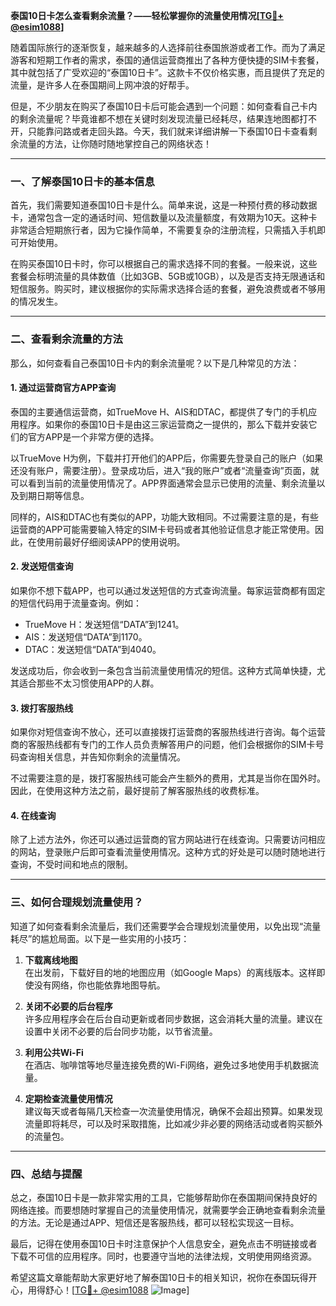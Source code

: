 **泰国10日卡怎么查看剩余流量？——轻松掌握你的流量使用情况[[TG💪+ @esim1088](https://t.me/s/esim1088)]**

随着国际旅行的逐渐恢复，越来越多的人选择前往泰国旅游或者工作。而为了满足游客和短期工作者的需求，泰国的通信运营商推出了各种方便快捷的SIM卡套餐，其中就包括了广受欢迎的“泰国10日卡”。这款卡不仅价格实惠，而且提供了充足的流量，是许多人在泰国期间上网冲浪的好帮手。

但是，不少朋友在购买了泰国10日卡后可能会遇到一个问题：如何查看自己卡内的剩余流量呢？毕竟谁都不想在关键时刻发现流量已经耗尽，结果连地图都打不开，只能靠问路或者走回头路。今天，我们就来详细讲解一下泰国10日卡查看剩余流量的方法，让你随时随地掌控自己的网络状态！

---

### **一、了解泰国10日卡的基本信息**

首先，我们需要知道泰国10日卡是什么。简单来说，这是一种预付费的移动数据卡，通常包含一定的通话时间、短信数量以及流量额度，有效期为10天。这种卡非常适合短期旅行者，因为它操作简单，不需要复杂的注册流程，只需插入手机即可开始使用。

在购买泰国10日卡时，你可以根据自己的需求选择不同的套餐。一般来说，这些套餐会标明流量的具体数值（比如3GB、5GB或10GB），以及是否支持无限通话和短信服务。购买时，建议根据你的实际需求选择合适的套餐，避免浪费或者不够用的情况发生。

---

### **二、查看剩余流量的方法**

那么，如何查看自己泰国10日卡内的剩余流量呢？以下是几种常见的方法：

#### **1. 通过运营商官方APP查询**

泰国的主要通信运营商，如TrueMove H、AIS和DTAC，都提供了专门的手机应用程序。如果你的泰国10日卡是由这三家运营商之一提供的，那么下载并安装它们的官方APP是一个非常方便的选择。

以TrueMove H为例，下载并打开他们的APP后，你需要先登录自己的账户（如果还没有账户，需要注册）。登录成功后，进入“我的账户”或者“流量查询”页面，就可以看到当前的流量使用情况了。APP界面通常会显示已使用的流量、剩余流量以及到期日期等信息。

同样的，AIS和DTAC也有类似的APP，功能大致相同。不过需要注意的是，有些运营商的APP可能需要输入特定的SIM卡号码或者其他验证信息才能正常使用。因此，在使用前最好仔细阅读APP的使用说明。

#### **2. 发送短信查询**

如果你不想下载APP，也可以通过发送短信的方式查询流量。每家运营商都有固定的短信代码用于流量查询。例如：

- TrueMove H：发送短信“DATA”到1241。
- AIS：发送短信“DATA”到1170。
- DTAC：发送短信“DATA”到4040。

发送成功后，你会收到一条包含当前流量使用情况的短信。这种方式简单快捷，尤其适合那些不太习惯使用APP的人群。

#### **3. 拨打客服热线**

如果你对短信查询不放心，还可以直接拨打运营商的客服热线进行咨询。每个运营商的客服热线都有专门的工作人员负责解答用户的问题，他们会根据你的SIM卡号码查询相关信息，并告知你剩余的流量情况。

不过需要注意的是，拨打客服热线可能会产生额外的费用，尤其是当你在国外时。因此，在使用这种方法之前，最好提前了解客服热线的收费标准。

#### **4. 在线查询**

除了上述方法外，你还可以通过运营商的官方网站进行在线查询。只需要访问相应的网站，登录账户后即可查看流量使用情况。这种方式的好处是可以随时随地进行查询，不受时间和地点的限制。

---

### **三、如何合理规划流量使用？**

知道了如何查看剩余流量后，我们还需要学会合理规划流量使用，以免出现“流量耗尽”的尴尬局面。以下是一些实用的小技巧：

1. **下载离线地图**  
   在出发前，下载好目的地的地图应用（如Google Maps）的离线版本。这样即使没有网络，你也能依靠地图导航。

2. **关闭不必要的后台程序**  
   许多应用程序会在后台自动更新或者同步数据，这会消耗大量的流量。建议在设置中关闭不必要的后台同步功能，以节省流量。

3. **利用公共Wi-Fi**  
   在酒店、咖啡馆等地尽量连接免费的Wi-Fi网络，避免过多地使用手机数据流量。

4. **定期检查流量使用情况**  
   建议每天或者每隔几天检查一次流量使用情况，确保不会超出预算。如果发现流量即将耗尽，可以及时采取措施，比如减少非必要的网络活动或者购买额外的流量包。

---

### **四、总结与提醒**

总之，泰国10日卡是一款非常实用的工具，它能够帮助你在泰国期间保持良好的网络连接。而要想随时掌握自己的流量使用情况，就需要学会正确地查看剩余流量的方法。无论是通过APP、短信还是客服热线，都可以轻松实现这一目标。

最后，记得在使用泰国10日卡时注意保护个人信息安全，避免点击不明链接或者下载不可信的应用程序。同时，也要遵守当地的法律法规，文明使用网络资源。

希望这篇文章能帮助大家更好地了解泰国10日卡的相关知识，祝你在泰国玩得开心，用得舒心！[[TG💪+ @esim1088](https://t.me/s/esim1088) ![Image](https://i.postimg.cc/4NQfJmqS/Snipaste-2025-05-13-00-14-12.png)]